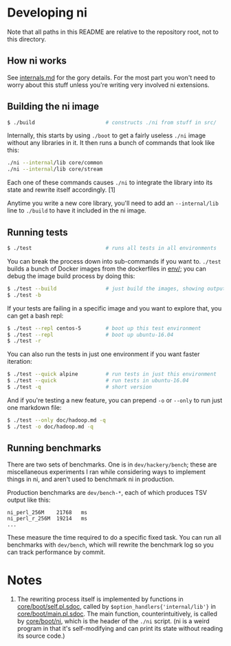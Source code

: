 # Developing ni
Note that all paths in this README are relative to the repository root, not to
this directory.

## How ni works
See [internals.md](internals.md) for the gory details. For the most part you
won't need to worry about this stuff unless you're writing very involved ni
extensions.

## Building the ni image
```sh
$ ./build                       # constructs ./ni from stuff in src/
```

Internally, this starts by using `./boot` to get a fairly useless `./ni` image
without any libraries in it. It then runs a bunch of commands that look like
this:

```sh
./ni --internal/lib core/common
./ni --internal/lib core/stream
```

Each one of these commands causes `./ni` to integrate the library into its
state and rewrite itself accordingly. [1]

Anytime you write a new core library, you'll need to add an `--internal/lib`
line to `./build` to have it included in the ni image.

## Running tests
```sh
$ ./test                        # runs all tests in all environments
```

You can break the process down into sub-commands if you want to. `./test`
builds a bunch of Docker images from the dockerfiles in [env/](../env/); you
can debug the image build process by doing this:

```sh
$ ./test --build                # just build the images, showing output
$ ./test -b
```

If your tests are failing in a specific image and you want to explore that, you
can get a bash repl:

```sh
$ ./test --repl centos-5        # boot up this test environment
$ ./test --repl                 # boot up ubuntu-16.04
$ ./test -r
```

You can also run the tests in just one environment if you want faster
iteration:

```sh
$ ./test --quick alpine         # run tests in just this environment
$ ./test --quick                # run tests in ubuntu-16.04
$ ./test -q                     # short version
```

And if you're testing a new feature, you can prepend `-o` or `--only` to run
just one markdown file:

```sh
$ ./test --only doc/hadoop.md -q
$ ./test -o doc/hadoop.md -q
```

## Running benchmarks
There are two sets of benchmarks. One is in `dev/hackery/bench`; these are
miscellaneous experiments I ran while considering ways to implement things in
ni, and aren't used to benchmark ni in production.

Production benchmarks are `dev/bench-*`, each of which produces TSV output like
this:

```
ni_perl_256M	21768	ms
ni_perl_r_256M	19214	ms
...
```

These measure the time required to do a specific fixed task. You can run all
benchmarks with `dev/bench`, which will rewrite the benchmark log so you can
track performance by commit.

# Notes
1. The rewriting process itself is implemented by functions in
   [core/boot/self.pl.sdoc](../core/boot/self.pl.sdoc), called by
   `$option_handlers{'internal/lib'}` in
   [core/boot/main.pl.sdoc](../core/boot/main.pl.sdoc). The main function,
   counterintuitively, is called by [core/boot/ni](../core/boot/ni), which is
   the header of the `./ni` script. (ni is a weird program in that it's
   self-modifying and can print its state without reading its source code.)
